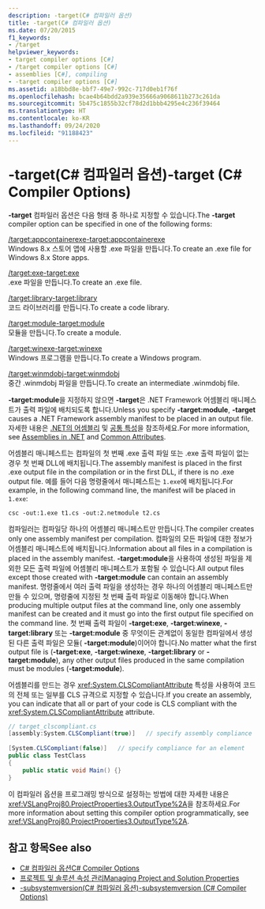 ```yaml
---
description: -target(C# 컴파일러 옵션)
title: -target(C# 컴파일러 옵션)
ms.date: 07/20/2015
f1_keywords:
- /target
helpviewer_keywords:
- target compiler options [C#]
- /target compiler options [C#]
- assemblies [C#], compiling
- -target compiler options [C#]
ms.assetid: a18bbd8e-bbf7-49e7-992c-717d0eb1f76f
ms.openlocfilehash: bcae4b64bdd2a939e35666a9068611b273c261da
ms.sourcegitcommit: 5b475c1855b32cf78d2d1bbb4295e4c236f39464
ms.translationtype: HT
ms.contentlocale: ko-KR
ms.lasthandoff: 09/24/2020
ms.locfileid: "91188423"
---
```

# <a name="-target-c-compiler-options"></a><span data-ttu-id="70621-103">-target(C# 컴파일러 옵션)</span><span class="sxs-lookup"><span data-stu-id="70621-103">-target (C# Compiler Options)</span></span>

<span data-ttu-id="70621-104">**-target** 컴파일러 옵션은 다음 형태 중 하나로 지정할 수 있습니다.</span><span class="sxs-lookup"><span data-stu-id="70621-104">The **-target** compiler option can be specified in one of the following forms:</span></span>  
  
 [<span data-ttu-id="70621-105">/target:appcontainerexe</span><span class="sxs-lookup"><span data-stu-id="70621-105">-target:appcontainerexe</span></span>](./target-appcontainerexe-compiler-option.md)  
 <span data-ttu-id="70621-106">Windows 8.x 스토어 앱에 사용할 .exe 파일을 만듭니다.</span><span class="sxs-lookup"><span data-stu-id="70621-106">To create an .exe file for Windows 8.x Store apps.</span></span>  
  
 [<span data-ttu-id="70621-107">/target:exe</span><span class="sxs-lookup"><span data-stu-id="70621-107">-target:exe</span></span>](./target-exe-compiler-option.md)  
 <span data-ttu-id="70621-108">.exe 파일을 만듭니다.</span><span class="sxs-lookup"><span data-stu-id="70621-108">To create an .exe file.</span></span>  
  
 [<span data-ttu-id="70621-109">/target:library</span><span class="sxs-lookup"><span data-stu-id="70621-109">-target:library</span></span>](./target-library-compiler-option.md)  
 <span data-ttu-id="70621-110">코드 라이브러리를 만듭니다.</span><span class="sxs-lookup"><span data-stu-id="70621-110">To create a code library.</span></span>  
  
 [<span data-ttu-id="70621-111">/target:module</span><span class="sxs-lookup"><span data-stu-id="70621-111">-target:module</span></span>](./target-module-compiler-option.md)  
 <span data-ttu-id="70621-112">모듈을 만듭니다.</span><span class="sxs-lookup"><span data-stu-id="70621-112">To create a module.</span></span>  
  
 [<span data-ttu-id="70621-113">/target:winexe</span><span class="sxs-lookup"><span data-stu-id="70621-113">-target:winexe</span></span>](./target-winexe-compiler-option.md)  
 <span data-ttu-id="70621-114">Windows 프로그램을 만듭니다.</span><span class="sxs-lookup"><span data-stu-id="70621-114">To create a Windows program.</span></span>  
  
 [<span data-ttu-id="70621-115">/target:winmdobj</span><span class="sxs-lookup"><span data-stu-id="70621-115">-target:winmdobj</span></span>](./target-winmdobj-compiler-option.md)  
 <span data-ttu-id="70621-116">중간 .winmdobj 파일을 만듭니다.</span><span class="sxs-lookup"><span data-stu-id="70621-116">To create an intermediate .winmdobj file.</span></span>  
  
 <span data-ttu-id="70621-117">**-target:module**을 지정하지 않으면 **-target**은 .NET Framework 어셈블리 매니페스트가 출력 파일에 배치되도록 합니다.</span><span class="sxs-lookup"><span data-stu-id="70621-117">Unless you specify **-target:module**, **-target** causes a .NET Framework assembly manifest to be placed in an output file.</span></span> <span data-ttu-id="70621-118">자세한 내용은 [.NET의 어셈블리](../../../standard/assembly/index.md) 및 [공통 특성](../attributes/global.md)을 참조하세요.</span><span class="sxs-lookup"><span data-stu-id="70621-118">For more information, see [Assemblies in .NET](../../../standard/assembly/index.md) and [Common Attributes](../attributes/global.md).</span></span>  
  
 <span data-ttu-id="70621-119">어셈블리 매니페스트는 컴파일의 첫 번째 .exe 출력 파일 또는 .exe 출력 파일이 없는 경우 첫 번째 DLL에 배치됩니다.</span><span class="sxs-lookup"><span data-stu-id="70621-119">The assembly manifest is placed in the first .exe output file in the compilation or in the first DLL, if there is no .exe output file.</span></span> <span data-ttu-id="70621-120">예를 들어 다음 명령줄에서 매니페스트는 `1.exe`에 배치됩니다.</span><span class="sxs-lookup"><span data-stu-id="70621-120">For example, in the following command line, the manifest will be placed in `1.exe`:</span></span>  
  
```console  
csc -out:1.exe t1.cs -out:2.netmodule t2.cs  
```  
  
 <span data-ttu-id="70621-121">컴파일러는 컴파일당 하나의 어셈블리 매니페스트만 만듭니다.</span><span class="sxs-lookup"><span data-stu-id="70621-121">The compiler creates only one assembly manifest per compilation.</span></span> <span data-ttu-id="70621-122">컴파일의 모든 파일에 대한 정보가 어셈블리 매니페스트에 배치됩니다.</span><span class="sxs-lookup"><span data-stu-id="70621-122">Information about all files in a compilation is placed in the assembly manifest.</span></span> <span data-ttu-id="70621-123">**-target:module**을 사용하여 생성된 파일을 제외한 모든 출력 파일에 어셈블리 매니페스트가 포함될 수 있습니다.</span><span class="sxs-lookup"><span data-stu-id="70621-123">All output files except those created with **-target:module** can contain an assembly manifest.</span></span> <span data-ttu-id="70621-124">명령줄에서 여러 출력 파일을 생성하는 경우 하나의 어셈블리 매니페스트만 만들 수 있으며, 명령줄에 지정된 첫 번째 출력 파일로 이동해야 합니다.</span><span class="sxs-lookup"><span data-stu-id="70621-124">When producing multiple output files at the command line, only one assembly manifest can be created and it must go into the first output file specified on the command line.</span></span> <span data-ttu-id="70621-125">첫 번째 출력 파일이 **-target:exe**, **-target:winexe**, **-target:library** 또는 **-target:module** 중 무엇이든 관계없이 동일한 컴파일에서 생성된 다른 출력 파일은 모듈( **-target:module**)이어야 합니다.</span><span class="sxs-lookup"><span data-stu-id="70621-125">No matter what the first output file is (**-target:exe**, **-target:winexe**, **-target:library** or **-target:module**), any other output files produced in the same compilation must be modules (**-target:module**).</span></span>  
  
 <span data-ttu-id="70621-126">어셈블리를 만드는 경우 <xref:System.CLSCompliantAttribute> 특성을 사용하여 코드의 전체 또는 일부를 CLS 규격으로 지정할 수 있습니다.</span><span class="sxs-lookup"><span data-stu-id="70621-126">If you create an assembly, you can indicate that all or part of your code is CLS compliant with the <xref:System.CLSCompliantAttribute> attribute.</span></span>  
  
```csharp  
// target_clscompliant.cs  
[assembly:System.CLSCompliant(true)]   // specify assembly compliance  
  
[System.CLSCompliant(false)]   // specify compliance for an element  
public class TestClass  
{  
    public static void Main() {}  
}  
```  
  
 <span data-ttu-id="70621-127">이 컴파일러 옵션을 프로그래밍 방식으로 설정하는 방법에 대한 자세한 내용은 <xref:VSLangProj80.ProjectProperties3.OutputType%2A>을 참조하세요.</span><span class="sxs-lookup"><span data-stu-id="70621-127">For more information about setting this compiler option programmatically, see <xref:VSLangProj80.ProjectProperties3.OutputType%2A>.</span></span>  
  
## <a name="see-also"></a><span data-ttu-id="70621-128">참고 항목</span><span class="sxs-lookup"><span data-stu-id="70621-128">See also</span></span>

- [<span data-ttu-id="70621-129">C# 컴파일러 옵션</span><span class="sxs-lookup"><span data-stu-id="70621-129">C# Compiler Options</span></span>](./index.md)
- [<span data-ttu-id="70621-130">프로젝트 및 솔루션 속성 관리</span><span class="sxs-lookup"><span data-stu-id="70621-130">Managing Project and Solution Properties</span></span>](/visualstudio/ide/managing-project-and-solution-properties)
- [<span data-ttu-id="70621-131">-subsystemversion(C# 컴파일러 옵션)</span><span class="sxs-lookup"><span data-stu-id="70621-131">-subsystemversion (C# Compiler Options)</span></span>](./subsystemversion-compiler-option.md)
